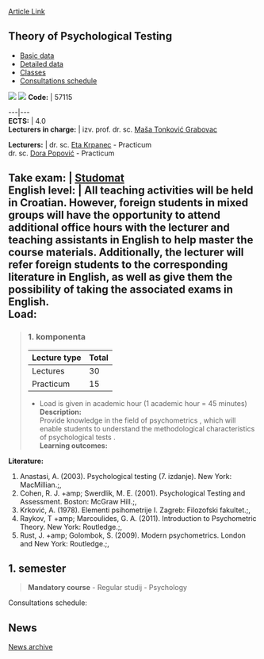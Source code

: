 [Article Link](https://www.fhs.hr/en/course/topt)

## Theory of Psychological Testing
  * [Basic data](https://www.fhs.hr/en/course/topt#v1id-523842_448257_1_0 "Basic data")
  * [Detailed data](https://www.fhs.hr/en/course/topt#v1id-523842_448257_1_1 "Detailed data")
  * [Classes](https://www.fhs.hr/en/course/topt#v1id-523842_448257_1_2 "Classes")
  * [Consultations schedule](https://www.fhs.hr/en/course/topt#v1id-523842_448257_1_3 "Consultations schedule")


[![](https://www.fhs.hr/img/flags/gif/hr.gif)](https://www.fhs.hr/predmet/tpt) [![](https://www.fhs.hr/img/flags/gif/gb.gif)](https://www.fhs.hr/en/course/topt)
**Code:** |  57115  
  
---|---  
**ECTS:** |  4.0   
**Lecturers in charge:** |  izv. prof. dr. sc. [Maša Tonković Grabovac](https://www.fhs.hr/staff/masa.tonkovic_grabovac)   
  
**Lecturers:** |  dr. sc. [Eta Krpanec](https://www.fhs.hr/djelatnik/eta.krpanec) - Practicum  
dr. sc. [Dora Popović](https://www.fhs.hr/djelatnik/dora.popovic) - Practicum  
  
**Take exam:** |  [Studomat](http://www.isvu.hr/studomat)  
**English level:** |  All teaching activities will be held in Croatian. However, foreign students in mixed groups will have the opportunity to attend additional office hours with the lecturer and teaching assistants in English to help master the course materials. Additionally, the lecturer will refer foreign students to the corresponding literature in English, as well as give them the possibility of taking the associated exams in English.   
**Load:**  
---  
> ### 1. komponenta
> | Lecture type | Total  
> ---|---  
> Lectures | 30  
> Practicum | 15  
> * Load is given in academic hour (1 academic hour = 45 minutes)   
**Description:**  
> Provide knowledge in the field of psychometrics , which will enable students to understand the methodological characteristics of psychological tests .  
**Learning outcomes:**  

  
**Literature:**  
  1. Anastasi, A. (2003). Psychological testing (7. izdanje). New York: MacMillian.;, 
  2. Cohen, R. J. +amp; Swerdlik, M. E. (2001). Psychological Testing and Assessment. Boston: McGraw Hill.;, 
  3. Krković, A. (1978). Elementi psihometrije I. Zagreb: Filozofski fakultet.;, 
  4. Raykov, T +amp; Marcoulides, G. A. (2011). Introduction to Psychometric Theory. New York: Routledge.;, 
  5. Rust, J. +amp; Golombok, S. (2009). Modern psychometrics. London and New York: Routledge.;, 

  
**1. semester**  
---  
> **Mandatory course** - Regular studij - Psychology  
>   
Consultations schedule: 


## News
[News archive](https://www.fhs.hr/en/course/topt?@=20pvu#news_83880 "News archive")

